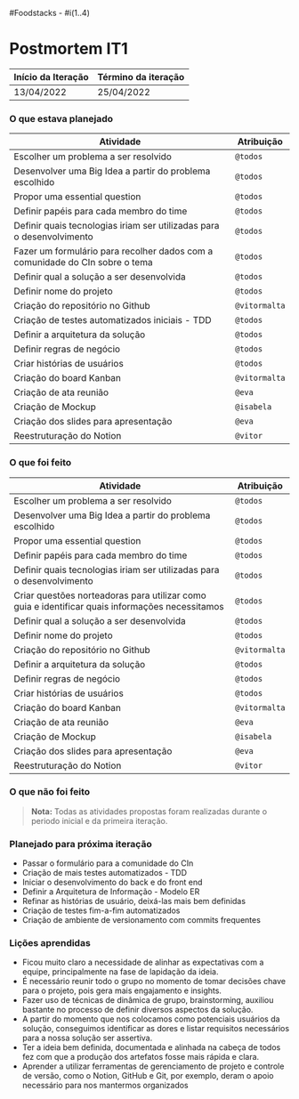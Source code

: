 #Foodstacks - #i(1..4)

# Postmortem IT1

Início da Iteração | Término da iteração
------------ | -------------
13/04/2022 | 25/04/2022


### O que estava planejado
| Atividade | Atribuição |
| --- | --- |
| Escolher um problema a ser resolvido | `@todos` |
| Desenvolver uma Big Idea a partir do problema escolhido | `@todos` |
| Propor uma essential question | `@todos` |
| Definir papéis para cada membro do time | `@todos` |
| Definir quais tecnologias iriam ser utilizadas para o desenvolvimento | `@todos` |
| Fazer um formulário para recolher dados com a comunidade do CIn sobre o tema | `@todos` |
| Definir qual a solução a ser desenvolvida | `@todos` |
| Definir nome do projeto | `@todos` |
| Criação do repositório no Github| `@vitormalta` |
| Criação de testes automatizados iniciais - TDD| `@todos` |
| Definir a arquitetura da solução | `@todos` |
| Definir regras de negócio| `@todos` |
| Criar histórias de usuários| `@todos` |
| Criação do board Kanban| `@vitormalta` |
| Criação de ata reunião| `@eva` |
| Criação de Mockup| `@isabela` |
| Criação dos slides para apresentação| `@eva` |
| Reestruturação do Notion| `@vitor` |



### O que foi feito
| Atividade | Atribuição |
| --- | --- |
| Escolher um problema a ser resolvido | `@todos` |
| Desenvolver uma Big Idea a partir do problema escolhido | `@todos` |
| Propor uma essential question | `@todos` |
| Definir papéis para cada membro do time | `@todos` |
| Definir quais tecnologias iriam ser utilizadas para o desenvolvimento | `@todos` |
| Criar questões norteadoras para utilizar como guia e identificar quais informações necessitamos | `@todos` |
| Definir qual a solução a ser desenvolvida | `@todos` |
| Definir nome do projeto| `@todos` |
| Criação do repositório no Github| `@vitormalta` |
| Definir a arquitetura da solução | `@todos` |
| Definir regras de negócio | `@todos` |
| Criar histórias de usuários | `@todos` |
| Criação do board Kanban| `@vitormalta` |
| Criação de ata reunião| `@eva` |
| Criação de Mockup| `@isabela` |
| Criação dos slides para apresentação| `@eva` |
| Reestruturação do Notion| `@vitor` |

### O que não foi feito
> **Nota:** Todas as atividades propostas foram realizadas durante o periodo inicial e da primeira iteração.
### Planejado para próxima iteração
* Passar o formulário para a comunidade do CIn
* Criação de mais testes automatizados - TDD
* Iniciar o desenvolvimento do back e do front end 
* Definir a Arquitetura de Informação - Modelo ER 
* Refinar as histórias de usuário, deixá-las mais bem definidas
* Criação de testes fim-a-fim automatizados
* Criação de ambiente de versionamento com commits frequentes

### Lições aprendidas
* Ficou muito claro a necessidade de alinhar as expectativas com a equipe, principalmente na fase de lapidação da ideia. 
* É necessário reunir todo o grupo no momento de tomar decisões chave para o projeto, pois gera mais engajamento e insights.
* Fazer uso de técnicas de dinâmica de grupo, brainstorming, auxiliou bastante no processo de definir diversos aspectos da solução.
* A partir do momento que nos colocamos como potenciais usuários da solução, conseguimos identificar as dores e listar requisitos necessários para a nossa solução ser assertiva.
* Ter a ideia bem definida, documentada e alinhada na cabeça de todos fez com que a produção dos artefatos fosse mais rápida e clara.
* Aprender a utilizar ferramentas de gerenciamento de projeto e controle de versão, como o Notion, GitHub e Git, por exemplo, deram o apoio necessário para nos mantermos organizados
